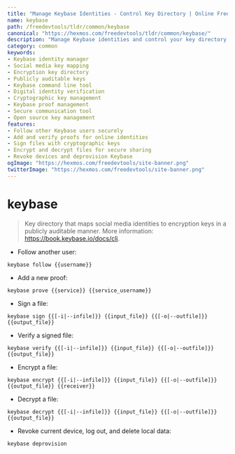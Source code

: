```yaml
---
title: "Manage Keybase Identities - Control Key Directory | Online Free DevTools by Hexmos"
name: keybase
path: /freedevtools/tldr/common/keybase
canonical: "https://hexmos.com/freedevtools/tldr/common/keybase/"
description: "Manage Keybase identities and control your key directory with this free online tool. Securely map social media accounts to encryption keys, ensuring auditable proof. Free online tool, no registration required."
category: common
keywords:
- Keybase identity manager
- Social media key mapping
- Encryption key directory
- Publicly auditable keys
- Keybase command line tool
- Digital identity verification
- Cryptographic key management
- Keybase proof management
- Secure communication tool
- Open source key management
features:
- Follow other Keybase users securely
- Add and verify proofs for online identities
- Sign files with cryptographic keys
- Encrypt and decrypt files for secure sharing
- Revoke devices and deprovision Keybase
ogImage: "https://hexmos.com/freedevtools/site-banner.png"
twitterImage: "https://hexmos.com/freedevtools/site-banner.png"
---
```


# keybase

> Key directory that maps social media identities to encryption keys in a publicly auditable manner.
> More information: <https://book.keybase.io/docs/cli>.

- Follow another user:

`keybase follow {{username}}`

- Add a new proof:

`keybase prove {{service}} {{service_username}}`

- Sign a file:

`keybase sign {{[-i|--infile]}} {{input_file}} {{[-o|--outfile]}} {{output_file}}`

- Verify a signed file:

`keybase verify {{[-i|--infile]}} {{input_file}} {{[-o|--outfile]}} {{output_file}}`

- Encrypt a file:

`keybase encrypt {{[-i|--infile]}} {{input_file}} {{[-o|--outfile]}} {{output_file}} {{receiver}}`

- Decrypt a file:

`keybase decrypt {{[-i|--infile]}} {{input_file}} {{[-o|--outfile]}} {{output_file}}`

- Revoke current device, log out, and delete local data:

`keybase deprovision`
